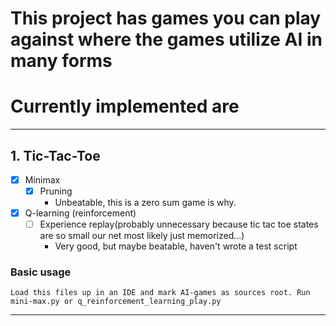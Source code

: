 # This project has games you can play against where the games utilize AI in many forms

# Currently implemented are

___

## 1. Tic-Tac-Toe
* [x] Minimax
  * [x] Pruning 
    * Unbeatable, this is a zero sum game is why.
* [x] Q-learning (reinforcement)
  * [ ] Experience replay(probably unnecessary because tic tac toe states are so small our net most likely just memorized...)
    * Very good, but maybe beatable, haven't wrote a test script
  
### Basic usage
    Load this files up in an IDE and mark AI-games as sources root. Run mini-max.py or q_reinforcement_learning_play.py
    
    
___

